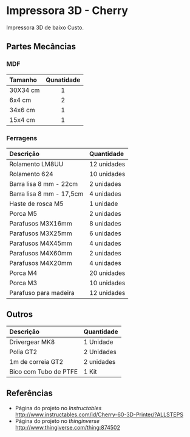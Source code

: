 # Impressora 3D - Cherry
Impressora 3D de baixo Custo.

## Partes Mecâncias  

### MDF 

|  **Tamanho**   |  **Qunatidade** |
|:--------------|:---------------:|
|  30X34 cm      | 1               |
|  6x4 cm        | 2               |
|  34x6 cm       | 1               |
|  15x4 cm       | 1               |

### Ferragens 

| **Descrição**          | **Quantidade** |
|:----------------------|:---------------|
| Rolamento  LM8UU | 12 unidades |
| Rolamento 624 | 10 unidades |
| Barra lisa 8 mm - 22cm | 2 unidades     |
| Barra lisa 8 mm - 17,5cm |4 unidades |
| Haste de rosca M5 | 1 unidade | 
| Porca M5 | 2 unidades | 
| Parafusos M3X16mm | 8 unidades |
| Parafusos M3X25mm | 6 unidades |
| Parafusos M4X45mm | 4 unidades |
| Parafusos M4X60mm | 2 unidades |
| Parafusos M4X20mm | 4 unidades |
| Porca M4 | 20 unidades |
| Porca M3 | 10 unidades |
| Parafuso para madeira | 12 unidades |

## Outros 

| **Descrição**          | **Quantidade** |
|:----------------------|:---------------|
| Drivergear MK8 | 1 Unidade | 
| Polia GT2 | 2 Unidades | 
| 1m de correia GT2 | 2 unidades | 
| Bico com Tubo de PTFE  | 1 Kit |




## Referências
* Página do projeto no _Instructables_ <http://www.instructables.com/id/Cherry-60-3D-Printer/?ALLSTEPS> 
* Página do projeto no _thinginverse_ <http://www.thingiverse.com/thing:874502> 
